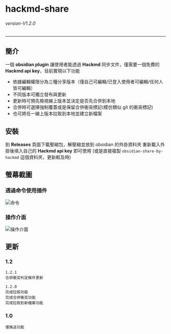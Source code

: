 # hackmd-share
###### *version-V1.2.0* 
---
## 簡介
一個 **obsidian plugin** 讓使用者能透過 **Hackmd** 同步文件，僅需要一個免費的 **Hackmd api key**，目前實現以下功能
- 依據編輯權限分為三種分享版本（僅自己可編輯/已登入使用者可編輯/任何人皆可編輯）
- 不同版本可獨立發布與更新
- 更新時可預先檢視線上版本並決定是否先合併到本地
- 合併時可選擇強制覆蓋或是保留合併衝突標記(模仿類似 git 的衝突標記)
- 也可將任一線上版本拉取到本地並建立新檔案
  
## 安裝
到 **Releases** 頁面下載壓縮包，解壓縮並放到 obsidian 的外掛資料夾
重新載入外掛後填入自己的 **Hackmd api key** 即可使用
(或是直接複製 `obsidian-share-by-hackmd` 這個資料夾，更新較及時)

## 螢幕截圖
### 透過命令使用插件
![命令](https://i.imgur.com/AIegtOp.png)

### 操作介面
![操作介面](https://i.imgur.com/DJwGcVC.png)



## 更新

### 1.2
```
1.2.1
合併衝突判定條件更新

1.2.0
完成拉取功能
完成合併衝突功能
完成拉取到新檔案功能

```

### 1.0
```
僅推送功能

```
